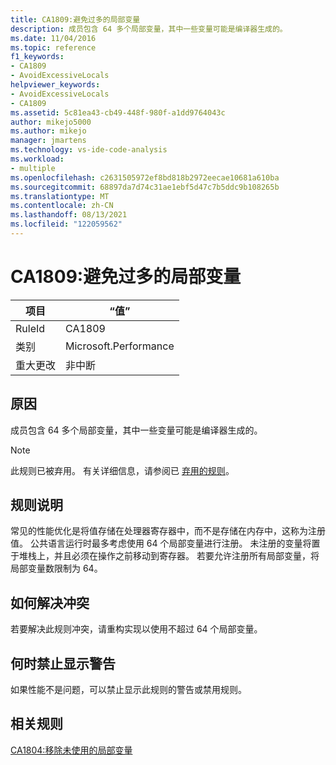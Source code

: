 ```yaml
---
title: CA1809:避免过多的局部变量
description: 成员包含 64 多个局部变量，其中一些变量可能是编译器生成的。
ms.date: 11/04/2016
ms.topic: reference
f1_keywords:
- CA1809
- AvoidExcessiveLocals
helpviewer_keywords:
- AvoidExcessiveLocals
- CA1809
ms.assetid: 5c81ea43-cb49-448f-980f-a1dd9764043c
author: mikejo5000
ms.author: mikejo
manager: jmartens
ms.technology: vs-ide-code-analysis
ms.workload:
- multiple
ms.openlocfilehash: c2631505972ef8bd818b2972eecae10681a610ba
ms.sourcegitcommit: 68897da7d74c31ae1ebf5d47c7b5ddc9b108265b
ms.translationtype: MT
ms.contentlocale: zh-CN
ms.lasthandoff: 08/13/2021
ms.locfileid: "122059562"
---
```

# <a name="ca1809-avoid-excessive-locals"></a>CA1809:避免过多的局部变量

|项目|“值”|
|-|-|
|RuleId|CA1809|
|类别|Microsoft.Performance|
|重大更改|非中断|

## <a name="cause"></a>原因
成员包含 64 多个局部变量，其中一些变量可能是编译器生成的。

> [!NOTE]
> 此规则已被弃用。 有关详细信息，请参阅已 [弃用的规则](fxcop-unported-deprecated-rules.md)。

## <a name="rule-description"></a>规则说明
常见的性能优化是将值存储在处理器寄存器中，而不是存储在内存中，这称为注册值。  公共语言运行时最多考虑使用 64 个局部变量进行注册。 未注册的变量将置于堆栈上，并且必须在操作之前移动到寄存器。 若要允许注册所有局部变量，将局部变量数限制为 64。

## <a name="how-to-fix-violations"></a>如何解决冲突
若要解决此规则冲突，请重构实现以使用不超过 64 个局部变量。

## <a name="when-to-suppress-warnings"></a>何时禁止显示警告
如果性能不是问题，可以禁止显示此规则的警告或禁用规则。

## <a name="related-rules"></a>相关规则
[CA1804:移除未使用的局部变量](../code-quality/ca1804.md)
